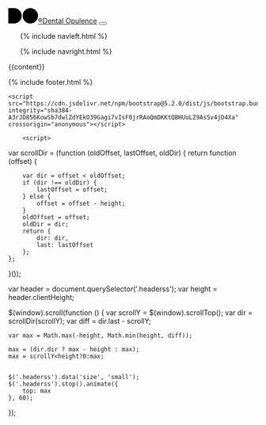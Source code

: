---
---
<!doctype html>
<html lang="en">
  <head>
    <meta charset="utf-8">
    <meta name="viewport" content="width=device-width, initial-scale=1">
    <title>{{page.title}}</title>
    <link href="https://cdn.jsdelivr.net/npm/bootstrap@5.2.0/dist/css/bootstrap.min.css" rel="stylesheet" integrity="sha384-gH2yIJqKdNHPEq0n4Mqa/HGKIhSkIHeL5AyhkYV8i59U5AR6csBvApHHNl/vI1Bx" crossorigin="anonymous">
    <link href="/css/styles.css?id=4" rel="stylesheet">
    <script src="https://ajax.googleapis.com/ajax/libs/jquery/3.6.0/jquery.min.js"></script>
    <link rel="stylesheet" href="https://cdnjs.cloudflare.com/ajax/libs/font-awesome/4.7.0/css/font-awesome.min.css">
    <link rel="preconnect" href="https://fonts.googleapis.com">
    <link rel="preconnect" href="https://fonts.gstatic.com" crossorigin>
    <link href="https://fonts.googleapis.com/css2?family=Baloo+2:wght@400;500;600;700;800&display=swap" rel="stylesheet">
    <link href="https://fonts.googleapis.com/css2?family=Lato:ital,wght@0,100;0,300;0,400;0,700;0,900;1,100;1,300;1,400;1,700;1,900&display=swap" rel="stylesheet">
  </head>
  <body>
  <nav class="p-3 navbar header fixed-top navbar-expand-lg bg-light">
  <div class="container"><!--<div class="container-fluid">-->
    <a class="navbar-brand py-1 logo pe-4" href="/"><span class="svglogo"><svg xmlns="http://www.w3.org/2000/svg" width="60" viewBox="0 0 392 203"><path d="M189,101.5A101.5,101.5,0,1,1,290.5,203,101.5,101.5,0,0,1,189,101.5ZM0,203V0H75.443A102.392,102.392,0,0,1,95.91,2.062a101.052,101.052,0,0,1,36.314,15.273,101.8,101.8,0,0,1,36.795,44.656,101,101,0,0,1,5.917,19.053,102.455,102.455,0,0,1,0,40.911,100.913,100.913,0,0,1-15.281,36.293,101.843,101.843,0,0,1-44.682,36.774,101.09,101.09,0,0,1-19.063,5.915A102.392,102.392,0,0,1,75.443,203Z"/></svg><span class="tm">&reg;</span></span>Dental Opulence<!--&reg;--><!--<span class="fs-6 fw-light">&reg;</span>--></a>
    <button class="navbar-toggler bg-light" type="button" data-bs-toggle="collapse" data-bs-target="#navbarSupportedContent" aria-controls="navbarSupportedContent" aria-expanded="false" aria-label="Toggle navigation">
      <span class="navbar-toggler-icon"></span>
    </button>
    <div class="collapse navbar-collapse py-5 py-md-3" id="navbarSupportedContent">
      <ul class="navbar-nav me-auto mb-2 mb-lg-0">
      {% include navleft.html %}
      </ul>
      <ul class="navbar-nav d-lg-none d-xl-flex">
      {% include navright.html %}
        </ul>    </div>
  </div>
</nav>
    {{content}}

{% include footer.html %}


    <script src="https://cdn.jsdelivr.net/npm/bootstrap@5.2.0/dist/js/bootstrap.bundle.min.js" integrity="sha384-A3rJD856KowSb7dwlZdYEkO39Gagi7vIsF0jrRAoQmDKKtQBHUuLZ9AsSv4jD4Xa" crossorigin="anonymous"></script>
    
        <script>
var scrollDir = (function (oldOffset, lastOffset, oldDir) {
    return function (offset) {

        var dir = offset < oldOffset;
        if (dir !== oldDir) {
            lastOffset = offset;
        } else {
            offset = offset - height;
        }
        oldOffset = offset;
        oldDir = dir;
        return {
            dir: dir,
            last: lastOffset
        };
    };
}());

var header = document.querySelector('.headerss');
var height = header.clientHeight;

$(window).scroll(function () {
    var scrollY = $(window).scrollTop();
    var dir = scrollDir(scrollY);
    var diff = dir.last - scrollY;

    var max = Math.max(-height, Math.min(height, diff));
    
    max = (dir.dir ? max - height : max); 
    max = scrollY<height?0:max;
    

    $('.headerss').data('size', 'small');
    $('.headerss').stop().animate({
        top: max
    }, 60);


});
        </script>
  </body>
</html>